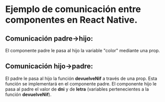 # Ejemplo de comunicación entre componentes en React Native.

## Comunicación padre->hijo:

El componente padre le pasa al hijo la variable "color" mediante una prop.

## Comunicación hijo->padre:

El padre le pasa al hijo la función **devuelveNif** a través de una prop. Esta función se implementará en el componente padre.
El componente hijo le pasa al padre el valor de **dni** y de **letra** (variables pertenecientes a la función **devuelveNif**).
